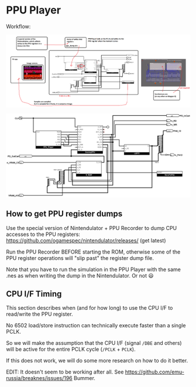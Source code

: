# PPU Player

Workflow:

![PPU_Player_Diag_Eng](PPU_Player_Diag_Eng.png)

![PPU_Player](PPU_Player.png)

## How to get PPU register dumps

Use the special version of Nintendulator + PPU Recorder to dump CPU accesses to the PPU registers: https://github.com/ogamespec/nintendulator/releases/  (get latest)

Run the PPU Recorder BEFORE starting the ROM, otherwise some of the PPU register operations will "slip past" the register dump file.

Note that you have to run the simulation in the PPU Player with the same .nes as when writing the dump in the Nintendulator. Or not :smiley:

## CPU I/F Timing

This section describes when (and for how long) to use the CPU I/F to read/write the PPU register.

No 6502 load/store instruction can technically execute faster than a single PCLK.

So we will make the assumption that the CPU I/F (signal `/DBE` and others) will be active for the entire PCLK cycle (`/PCLK` + `PCLK`).

If this does not work, we will do some more research on how to do it better.

EDIT: It doesn't seem to be working after all. See https://github.com/emu-russia/breaknes/issues/196
Bummer.
